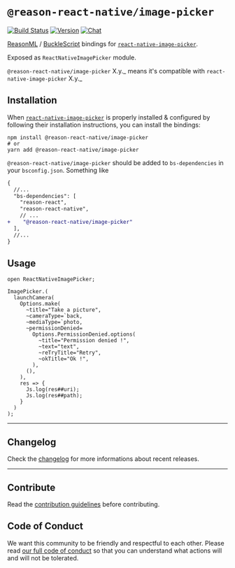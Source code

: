 # `@reason-react-native/image-picker`

[![Build Status](https://github.com/reason-react-native/image-picker/workflows/Build/badge.svg)](https://github.com/reason-react-native/image-picker/actions)
[![Version](https://img.shields.io/npm/v/@reason-react-native/image-picker.svg)](https://www.npmjs.com/@reason-react-native/image-picker)
[![Chat](https://img.shields.io/discord/235176658175262720.svg?logo=discord&colorb=blue)](https://reasonml-community.github.io/reason-react-native/discord/)

[ReasonML](https://reasonml.github.io) /
[BuckleScript](https://bucklescript.github.io) bindings for
[`react-native-image-picker`](https://github.com/react-native-community/react-native-image-picker).

Exposed as `ReactNativeImagePicker` module.

`@reason-react-native/image-picker` X.y._ means it's compatible with
`react-native-image-picker` X.y._

## Installation

When
[`react-native-image-picker`](https://github.com/react-native-community/react-native-image-picker)
is properly installed & configured by following their installation instructions,
you can install the bindings:

```console
npm install @reason-react-native/image-picker
# or
yarn add @reason-react-native/image-picker
```

`@reason-react-native/image-picker` should be added to `bs-dependencies` in your
`bsconfig.json`. Something like

```diff
{
  //...
  "bs-dependencies": [
    "reason-react",
    "reason-react-native",
    // ...
+    "@reason-react-native/image-picker"
  ],
  //...
}
```

## Usage

```reason
open ReactNativeImagePicker;

ImagePicker.(
  launchCamera(
    Options.make(
      ~title="Take a picture",
      ~cameraType=`back,
      ~mediaType=`photo,
      ~permissionDenied=
        Options.PermissionDenied.options(
          ~title="Permission denied !",
          ~text="text",
          ~reTryTitle="Retry",
          ~okTitle="Ok !",
        ),
      (),
    ),
    res => {
      Js.log(res##uri);
      Js.log(res##path);
    }
  )
);
```

---

## Changelog

Check the [changelog](./CHANGELOG.md) for more informations about recent
releases.

---

## Contribute

Read the
[contribution guidelines](https://github.com/reason-react-native/.github/blob/master/CONTRIBUTING.md)
before contributing.

## Code of Conduct

We want this community to be friendly and respectful to each other. Please read
[our full code of conduct](https://github.com/reason-react-native/.github/blob/master/CODE_OF_CONDUCT.md)
so that you can understand what actions will and will not be tolerated.
